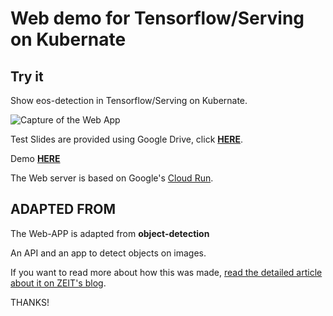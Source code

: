 # Web demo for Tensorflow/Serving on Kubernate

## Try it

Show eos-detection in Tensorflow/Serving on Kubernate. 

![Capture of the Web App](https://drive.google.com/uc?id=10xartG0QqZbcOyToH3MojrLuka6bga-V&export=download)

Test Slides are provided using Google Drive, click [**HERE**](https://drive.google.com/file/d/13lXgS3ZmFv3YtQhQAzb5Iw8Mf2DOkmI5/view).

Demo [**HERE**](https://eosnext-o5jdmxcucq-uc.a.run.app)

The Web server is based on Google's [Cloud Run](https://cloud.google.com/run/).

## ADAPTED FROM

The Web-APP is adapted from **object-detection**

An API and an app to detect objects on images. 

If you want to read more about how this was made, [read the detailed article about it on ZEIT's blog](https://zeit.co/blog/serverless-machine-learning).

THANKS!